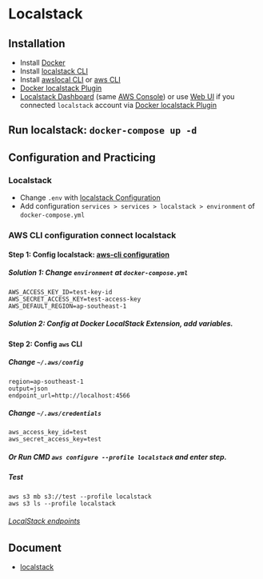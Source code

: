# Localstack

## Installation
- Install [Docker](https://www.docker.com/)
- Install [localstack CLI](https://github.com/localstack/localstack?tab=readme-ov-file#installation)
- Install [awslocal CLI](https://docs.localstack.cloud/user-guide/integrations/aws-cli/#localstack-aws-cli-awslocal) or [aws CLI](https://docs.aws.amazon.com/cli/latest/userguide/getting-started-install.html)
- [Docker localstack Plugin](https://hub.docker.com/extensions/localstack/localstack-docker-desktop)
- [Localstack Dashboard](https://app.localstack.cloud/download) (same [AWS Console](https://console.aws.amazon.com/console/services)) or use [Web UI](https://app.localstack.cloud/instances) if you connected `localstack` account via [Docker localstack Plugin](https://hub.docker.com/extensions/localstack/localstack-docker-desktop)

## Run localstack: `docker-compose up -d`

## Configuration and Practicing
### Localstack
- Change `.env` with [localstack Configuration](https://docs.localstack.cloud/references/configuration/)
- Add configuration `services > services > localstack > environment` of `docker-compose.yml`

### AWS CLI configuration connect localstack
#### Step 1: Config localstack: [aws-cli configuration](https://docs.localstack.cloud/user-guide/integrations/aws-cli/)
##### Solution 1: Change `environment` at `docker-compose.yml`
```
AWS_ACCESS_KEY_ID=test-key-id
AWS_SECRET_ACCESS_KEY=test-access-key
AWS_DEFAULT_REGION=ap-southeast-1
```
##### Solution 2: Config at Docker LocalStack Extension, add variables.

#### Step 2: Config `aws` CLI
##### Change `~/.aws/config`
```
region=ap-southeast-1
output=json
endpoint_url=http://localhost:4566
```
##### Change `~/.aws/credentials`
```
aws_access_key_id=test
aws_secret_access_key=test
```
##### Or Run CMD `aws configure --profile localstack` and enter step.

##### Test 
```
aws s3 mb s3://test --profile localstack
aws s3 ls --profile localstack
```
###### [LocalStack endpoints](https://docs.localstack.cloud/references/internal-endpoints/#localstack-endpoints)

## Document
- [localstack](https://docs.localstack.cloud/overview/)
